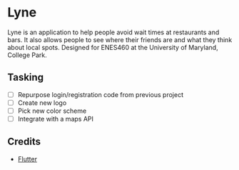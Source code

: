 # Lyne
Lyne is an application to help people avoid wait times at restaurants and bars.
It also allows people to see where their friends are and what they think about
local spots. Designed for ENES460 at the University of Maryland, College Park.
## Tasking
- [ ] Repurpose login/registration code from previous project
- [ ] Create new logo
- [ ] Pick new color scheme
- [ ] Integrate with a maps API
## Credits
* [Flutter](https://flutter.dev/)
